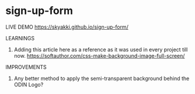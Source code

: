 # sign-up-form

LIVE DEMO
https://skyakki.github.io/sign-up-form/

LEARNINGS
1. Adding this article here as a reference as it was used in every project till now.
https://softauthor.com/css-make-background-image-full-screen/

IMPROVEMENTS
1. Any better method to apply the semi-transparent background behind the ODIN Logo?